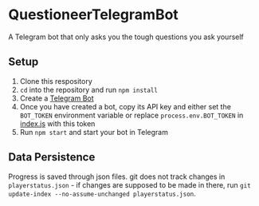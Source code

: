 # QuestioneerTelegramBot
A Telegram bot that only asks you the tough questions you ask yourself

## Setup

1. Clone this respository
2. `cd` into the repository and run `npm install`
3. Create a [Telegram Bot](https://t.me/botfather)
4. Once you have created a bot, copy its API key and either set the `BOT_TOKEN` environment variable or replace `process.env.BOT_TOKEN` in [index.js](https://github.com/jassler/QuestioneerTelegramBot/blob/main/index.js#L10) with this token
5. Run `npm start` and start your bot in Telegram

## Data Persistence

Progress is saved through json files. git does not track changes in `playerstatus.json` - if changes are supposed to be made in there, run `git update-index --no-assume-unchanged playerstatus.json`.
